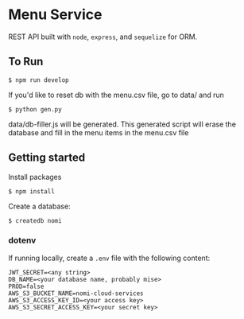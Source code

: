 # Menu Service
REST API built with `node`, `express`, and `sequelize` for ORM. 

## To Run

```
$ npm run develop
```
If you'd like to reset db with the menu.csv file, go to data/ and run 
```
$ python gen.py
```
data/db-filler.js will be generated. This generated script will erase the database and fill in the menu items in the menu.csv file

## Getting started
Install packages
```
$ npm install
```

Create a database:
```
$ createdb nomi
```

### dotenv
If running locally, create a `.env` file with the following content:
```
JWT_SECRET=<any string>
DB_NAME=<your database name, probably mise>
PROD=false
AWS_S3_BUCKET_NAME=nomi-cloud-services
AWS_S3_ACCESS_KEY_ID=<your access key>
AWS_S3_SECRET_ACCESS_KEY=<your secret key>
```
